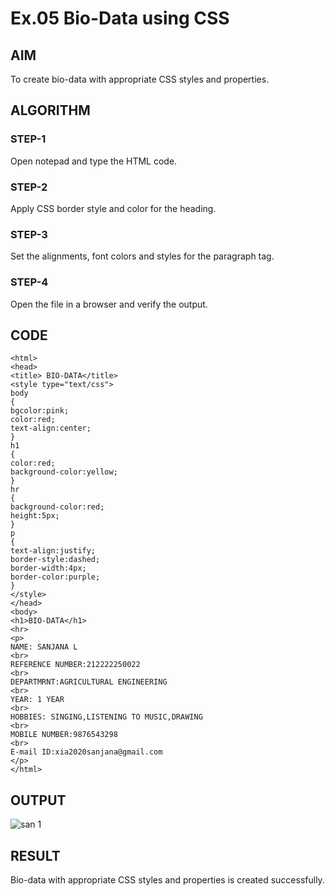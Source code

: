 # Ex.05 Bio-Data using CSS
## AIM
  To create bio-data with appropriate CSS styles and properties.

## ALGORITHM
### STEP-1
  Open notepad and type the HTML code.

### STEP-2
  Apply CSS border style and color for the heading.

### STEP-3
  Set the alignments, font colors and styles for the paragraph tag.

### STEP-4
  Open the file in a browser and verify the output.
  
## CODE
~~~
<html>
<head>
<title> BIO-DATA</title>
<style type="text/css">
body
{
bgcolor:pink;
color:red;
text-align:center;
}
h1
{
color:red;
background-color:yellow;
}
hr
{
background-color:red;
height:5px;
}
p
{
text-align:justify;
border-style:dashed;
border-width:4px;
border-color:purple;
}
</style>
</head>
<body>
<h1>BIO-DATA</h1>
<hr>
<p>
NAME: SANJANA L
<br>
REFERENCE NUMBER:212222250022
<br>
DEPARTMRNT:AGRICULTURAL ENGINEERING
<br>
YEAR: 1 YEAR
<br>
HOBBIES: SINGING,LISTENING TO MUSIC,DRAWING
<br>
MOBILE NUMBER:9876543298
<br>
E-mail ID:xia2020sanjana@gmail.com
</p>
</html>
~~~
## OUTPUT
![san 1](https://github.com/Sanjanalingamurthy/Ex05_Web-Design/assets/127816526/e0d90398-8b96-46f6-95b4-badaf4ae80c5)


## RESULT
  Bio-data with appropriate CSS styles and properties is created successfully.
